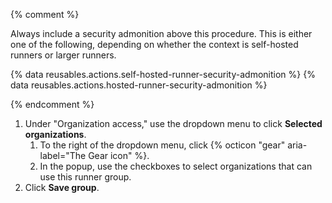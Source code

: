 {% comment %}

Always include a security admonition above this procedure. This is either one of the following, depending on whether the context is self-hosted runners or larger runners.

{% data reusables.actions.self-hosted-runner-security-admonition %}
{% data reusables.actions.hosted-runner-security-admonition %}

{% endcomment %}
1. Under "Organization access," use the dropdown menu to click **Selected organizations**.
   1. To the right of the dropdown menu, click {% octicon "gear" aria-label="The Gear icon" %}.
   1. In the popup, use the checkboxes to select organizations that can use this runner group.
1. Click **Save group**.